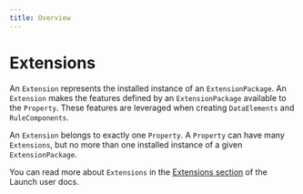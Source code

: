 ```yaml
---
title: Overview
---
```


# Extensions

An `Extension` represents the installed instance of an `ExtensionPackage`. An `Extension` makes the features defined by an `ExtensionPackage` available to the `Property`. These features are leveraged when creating `DataElements` and `RuleComponents`.

An `Extension` belongs to exactly one `Property`. A `Property` can have many `Extensions`, but no more than one installed instance of a given `ExtensionPackage`.

You can read more about `Extensions` in the [Extensions section](https://docs.adobelaunch.com/launch-reference/managing-resources/extensions) of the Launch user docs.
